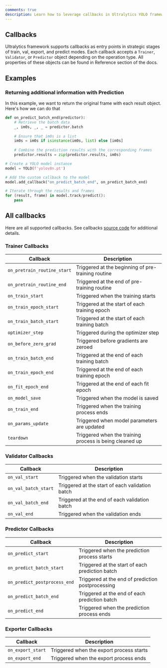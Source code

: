 ```yaml
---
comments: true
description: Learn how to leverage callbacks in Ultralytics YOLO framework to perform custom tasks in trainer, validator, predictor and exporter modes.
---
```


## Callbacks

Ultralytics framework supports callbacks as entry points in strategic stages of train, val, export, and predict modes.
Each callback accepts a `Trainer`, `Validator`, or `Predictor` object depending on the operation type. All properties of
these objects can be found in Reference section of the docs.

## Examples

### Returning additional information with Prediction

In this example, we want to return the original frame with each result object. Here's how we can do that

```python
def on_predict_batch_end(predictor):
    # Retrieve the batch data
    _, im0s, _, _ = predictor.batch
    
    # Ensure that im0s is a list
    im0s = im0s if isinstance(im0s, list) else [im0s]
    
    # Combine the prediction results with the corresponding frames
    predictor.results = zip(predictor.results, im0s)

# Create a YOLO model instance
model = YOLO(f'yolov8n.pt')

# Add the custom callback to the model
model.add_callback("on_predict_batch_end", on_predict_batch_end)

# Iterate through the results and frames
for (result, frame) in model.track/predict():
    pass
```

## All callbacks

Here are all supported callbacks. See callbacks [source code](https://github.com/ultralytics/ultralytics/blob/main/ultralytics/yolo/utils/callbacks/base.py) for additional details.

### Trainer Callbacks

| Callback                    | Description                                             |
|-----------------------------|---------------------------------------------------------|
| `on_pretrain_routine_start` | Triggered at the beginning of pre-training routine      |
| `on_pretrain_routine_end`   | Triggered at the end of pre-training routine            |
| `on_train_start`            | Triggered when the training starts                      |
| `on_train_epoch_start`      | Triggered at the start of each training epoch           |
| `on_train_batch_start`      | Triggered at the start of each training batch           |
| `optimizer_step`            | Triggered during the optimizer step                     |
| `on_before_zero_grad`       | Triggered before gradients are zeroed                   |
| `on_train_batch_end`        | Triggered at the end of each training batch             |
| `on_train_epoch_end`        | Triggered at the end of each training epoch             |
| `on_fit_epoch_end`          | Triggered at the end of each fit epoch                  |
| `on_model_save`             | Triggered when the model is saved                       |
| `on_train_end`              | Triggered when the training process ends                |
| `on_params_update`          | Triggered when model parameters are updated             |
| `teardown`                  | Triggered when the training process is being cleaned up |

### Validator Callbacks

| Callback             | Description                                     |
|----------------------|-------------------------------------------------|
| `on_val_start`       | Triggered when the validation starts            |
| `on_val_batch_start` | Triggered at the start of each validation batch |
| `on_val_batch_end`   | Triggered at the end of each validation batch   |
| `on_val_end`         | Triggered when the validation ends              |

### Predictor Callbacks

| Callback                     | Description                                       |
|------------------------------|---------------------------------------------------|
| `on_predict_start`           | Triggered when the prediction process starts      |
| `on_predict_batch_start`     | Triggered at the start of each prediction batch   |
| `on_predict_postprocess_end` | Triggered at the end of prediction postprocessing |
| `on_predict_batch_end`       | Triggered at the end of each prediction batch     |
| `on_predict_end`             | Triggered when the prediction process ends        |

### Exporter Callbacks

| Callback          | Description                              |
|-------------------|------------------------------------------|
| `on_export_start` | Triggered when the export process starts |
| `on_export_end`   | Triggered when the export process ends   |